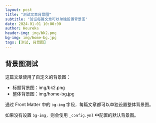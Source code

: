 ```yaml
---
layout: post
title: "测试文章背景图"
subtitle: "验证每篇文章可以单独设置背景图"
date: 2024-01-01 10:00:00
author: Heureka
header-img: img/bk2.png
bg-img: img/home-bg.jpg
tags: [测试, 背景图]
---
```


## 背景图测试

这篇文章使用了自定义的背景图：

- 标题背景图：img/bk2.png
- 整体背景图：img/home-bg.jpg

通过 Front Matter 中的 `bg-img` 字段，每篇文章都可以单独设置整体背景图。

如果没有设置 `bg-img`，则会使用 `_config.yml` 中配置的默认背景图。